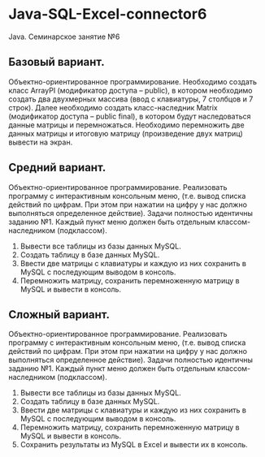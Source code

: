 # Java-SQL-Excel-connector6
Java. Семинарское занятие №6

## Базовый вариант.
Объектно-ориентированное программирование. Необходимо создать класс ArrayPI (модификатор
доступа – public), в котором необходимо создать два двухмерных массива (ввод с клавиатуры, 7 столбцов и 7
строк). Далее необходимо создать класс-наследник Matrix (модификатор доступа – public final), в котором будут
наследоваться данные матрицы и перемножаться. Необходимо перемножить две данных матрицы и итоговую
матрицу (произведение двух матриц) вывести на экран.

## Средний вариант.
Объектно-ориентированное программирование. Реализовать программу с интерактивным консольным
меню, (т.е. вывод списка действий по цифрам. При этом при нажатии на цифру у нас должно выполняться
определенное действие). Задачи полностью идентичны заданию №1. Каждый пункт меню должен быть
отдельным классом-наследником (подклассом).
1. Вывести все таблицы из базы данных MySQL.
2. Создать таблицу в базе данных MySQL.
3. Ввести две матрицы с клавиатуры и каждую из них сохранить в MySQL с последующим выводом в консоль.
4. Перемножить матрицу, сохранить перемноженную матрицу в MySQL и вывести в консоль.

## Сложный вариант.
Объектно-ориентированное программирование. Реализовать программу с интерактивным консольным
меню, (т.е. вывод списка действий по цифрам. При этом при нажатии на цифру у нас должно выполняться
определенное действие). Задачи полностью идентичны заданию №1. Каждый пункт меню должен быть
отдельным классом-наследником (подклассом).
1. Вывести все таблицы из базы данных MySQL.
2. Создать таблицу в базе данных MySQL.
3. Ввести две матрицы с клавиатуры и каждую из них сохранить в MySQL с последующим выводом в консоль.
4. Перемножить матрицу, сохранить перемноженную матрицу в MySQL и вывести в консоль.
5. Сохранить результаты из MySQL в Excel и вывести их в консоль.
